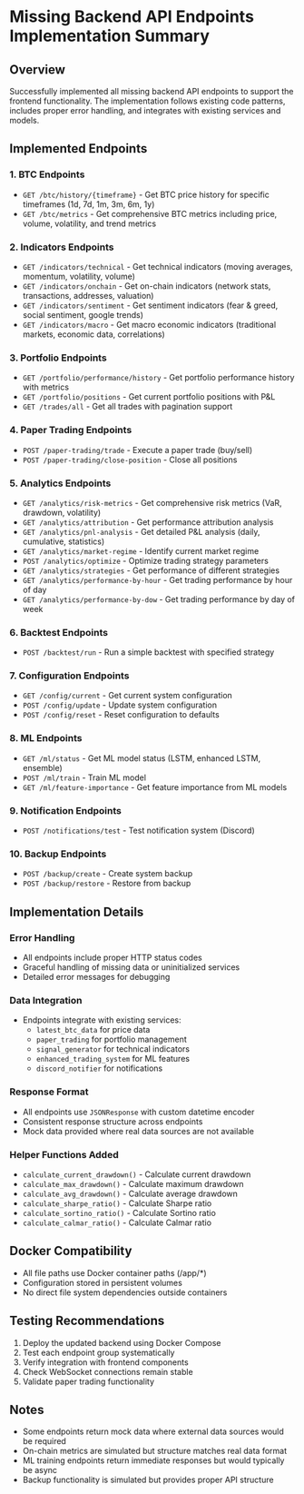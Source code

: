 # Missing Backend API Endpoints Implementation Summary

## Overview
Successfully implemented all missing backend API endpoints to support the frontend functionality. The implementation follows existing code patterns, includes proper error handling, and integrates with existing services and models.

## Implemented Endpoints

### 1. BTC Endpoints
- `GET /btc/history/{timeframe}` - Get BTC price history for specific timeframes (1d, 7d, 1m, 3m, 6m, 1y)
- `GET /btc/metrics` - Get comprehensive BTC metrics including price, volume, volatility, and trend metrics

### 2. Indicators Endpoints  
- `GET /indicators/technical` - Get technical indicators (moving averages, momentum, volatility, volume)
- `GET /indicators/onchain` - Get on-chain indicators (network stats, transactions, addresses, valuation)
- `GET /indicators/sentiment` - Get sentiment indicators (fear & greed, social sentiment, google trends)
- `GET /indicators/macro` - Get macro economic indicators (traditional markets, economic data, correlations)

### 3. Portfolio Endpoints
- `GET /portfolio/performance/history` - Get portfolio performance history with metrics
- `GET /portfolio/positions` - Get current portfolio positions with P&L
- `GET /trades/all` - Get all trades with pagination support

### 4. Paper Trading Endpoints
- `POST /paper-trading/trade` - Execute a paper trade (buy/sell)
- `POST /paper-trading/close-position` - Close all positions

### 5. Analytics Endpoints
- `GET /analytics/risk-metrics` - Get comprehensive risk metrics (VaR, drawdown, volatility)
- `GET /analytics/attribution` - Get performance attribution analysis
- `GET /analytics/pnl-analysis` - Get detailed P&L analysis (daily, cumulative, statistics)
- `GET /analytics/market-regime` - Identify current market regime
- `POST /analytics/optimize` - Optimize trading strategy parameters
- `GET /analytics/strategies` - Get performance of different strategies
- `GET /analytics/performance-by-hour` - Get trading performance by hour of day
- `GET /analytics/performance-by-dow` - Get trading performance by day of week

### 6. Backtest Endpoints
- `POST /backtest/run` - Run a simple backtest with specified strategy

### 7. Configuration Endpoints
- `GET /config/current` - Get current system configuration
- `POST /config/update` - Update system configuration
- `POST /config/reset` - Reset configuration to defaults

### 8. ML Endpoints
- `GET /ml/status` - Get ML model status (LSTM, enhanced LSTM, ensemble)
- `POST /ml/train` - Train ML model
- `GET /ml/feature-importance` - Get feature importance from ML models

### 9. Notification Endpoints
- `POST /notifications/test` - Test notification system (Discord)

### 10. Backup Endpoints
- `POST /backup/create` - Create system backup
- `POST /backup/restore` - Restore from backup

## Implementation Details

### Error Handling
- All endpoints include proper HTTP status codes
- Graceful handling of missing data or uninitialized services
- Detailed error messages for debugging

### Data Integration
- Endpoints integrate with existing services:
  - `latest_btc_data` for price data
  - `paper_trading` for portfolio management
  - `signal_generator` for technical indicators
  - `enhanced_trading_system` for ML features
  - `discord_notifier` for notifications

### Response Format
- All endpoints use `JSONResponse` with custom datetime encoder
- Consistent response structure across endpoints
- Mock data provided where real data sources are not available

### Helper Functions Added
- `calculate_current_drawdown()` - Calculate current drawdown
- `calculate_max_drawdown()` - Calculate maximum drawdown
- `calculate_avg_drawdown()` - Calculate average drawdown
- `calculate_sharpe_ratio()` - Calculate Sharpe ratio
- `calculate_sortino_ratio()` - Calculate Sortino ratio
- `calculate_calmar_ratio()` - Calculate Calmar ratio

## Docker Compatibility
- All file paths use Docker container paths (/app/*)
- Configuration stored in persistent volumes
- No direct file system dependencies outside containers

## Testing Recommendations
1. Deploy the updated backend using Docker Compose
2. Test each endpoint group systematically
3. Verify integration with frontend components
4. Check WebSocket connections remain stable
5. Validate paper trading functionality

## Notes
- Some endpoints return mock data where external data sources would be required
- On-chain metrics are simulated but structure matches real data format
- ML training endpoints return immediate responses but would typically be async
- Backup functionality is simulated but provides proper API structure